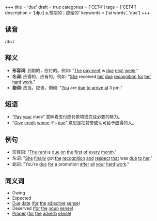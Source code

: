 +++
title = 'due'
draft = true
categories = ['CET4']
tags = ['CET4']
description = '[djuː] a.预期的；应给的'
keywords = ['ai words', 'due']
+++

## 读音
/duː/

## 释义
- **形容词**: 到期的，应付的。例如: "[The](/post/the/) [payment](/post/payment/) is [due](/post/due/) [next](/post/next/) [week](/post/week/)."
- **名词**: 应得的，应有的。例如: "[She](/post/she/) received [her](/post/her/) [due](/post/due/) [recognition](/post/recognition/) [for](/post/for/) [her](/post/her/) [hard](/post/hard/) [work](/post/work/)."
- **副词**: 应当，应该。例如: "[You](/post/you/) are [due](/post/due/) [to](/post/to/) [arrive](/post/arrive/) [at](/post/at/) 3 pm."

## 短语
- "[Pay](/post/pay/) [your](/post/your/) dues" 意味着支付应付款项或完成必要的努力。
- "[Give](/post/give/) [credit](/post/credit/) [where](/post/where/) it's [due](/post/due/)" 意思是把赞誉或认可给予应得的人。

## 例句
- 形容词: "[The](/post/the/) [rent](/post/rent/) is [due](/post/due/) [on](/post/on/) [the](/post/the/) [first](/post/first/) [of](/post/of/) [every](/post/every/) [month](/post/month/)."
- 名词: "[She](/post/she/) [finally](/post/finally/) got [the](/post/the/) [recognition](/post/recognition/) [and](/post/and/) [respect](/post/respect/) [that](/post/that/) was [due](/post/due/) [to](/post/to/) [her](/post/her/)."
- 副词: "You're [due](/post/due/) [for](/post/for/) [a](/post/a/) promotion [after](/post/after/) [all](/post/all/) [your](/post/your/) [hard](/post/hard/) [work](/post/work/)."

## 同义词
- Owing
- Expected
- [Due](/post/due/) [date](/post/date/) ([for](/post/for/) [the](/post/the/) [adjective](/post/adjective/) [sense](/post/sense/))
- Deserved ([for](/post/for/) [the](/post/the/) [noun](/post/noun/) [sense](/post/sense/))
- [Proper](/post/proper/) ([for](/post/for/) [the](/post/the/) [adverb](/post/adverb/) [sense](/post/sense/))
